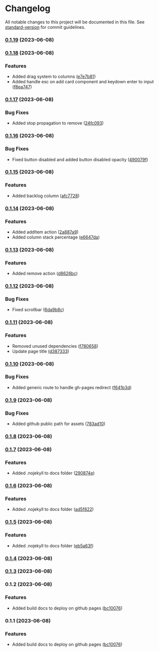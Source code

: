 # Changelog

All notable changes to this project will be documented in this file. See [standard-version](https://github.com/conventional-changelog/standard-version) for commit guidelines.

### [0.1.19](https://github.com/igortrinidad/kanban-board-code-test/compare/v0.1.18...v0.1.19) (2023-06-08)

### [0.1.18](https://github.com/igortrinidad/kanban-board-code-test/compare/v0.1.17...v0.1.18) (2023-06-08)


### Features

* Added drag system to columns ([e7e7b81](https://github.com/igortrinidad/kanban-board-code-test/commit/e7e7b813f6fdf900182c5947003e007aba75d3b0))
* Added handle esc on add card component and keydown enter to input ([f8ea747](https://github.com/igortrinidad/kanban-board-code-test/commit/f8ea747011c3e6f14852aef7458ba2ce0149a45c))

### [0.1.17](https://github.com/igortrinidad/kanban-board-code-test/compare/v0.1.16...v0.1.17) (2023-06-08)


### Bug Fixes

* Added stop propagation to remove ([24fc093](https://github.com/igortrinidad/kanban-board-code-test/commit/24fc09379ecc7c32e2ffb3156ed8fc8981d8cf5b))

### [0.1.16](https://github.com/igortrinidad/kanban-board-code-test/compare/v0.1.15...v0.1.16) (2023-06-08)


### Bug Fixes

* Fixed button disabled and added button disabled opacity ([490079f](https://github.com/igortrinidad/kanban-board-code-test/commit/490079f51a02f257ebc66e59e87263d89f007e04))

### [0.1.15](https://github.com/igortrinidad/kanban-board-code-test/compare/v0.1.14...v0.1.15) (2023-06-08)


### Features

* Added backlog column ([afc7728](https://github.com/igortrinidad/kanban-board-code-test/commit/afc77287ae89d77c7cf622696f6358cd8a62e864))

### [0.1.14](https://github.com/igortrinidad/kanban-board-code-test/compare/v0.1.13...v0.1.14) (2023-06-08)


### Features

* Added addItem action ([2a887a9](https://github.com/igortrinidad/kanban-board-code-test/commit/2a887a986fb7996e01247423fbb1ea02d766e82e))
* Added column stack percentage ([e6647da](https://github.com/igortrinidad/kanban-board-code-test/commit/e6647daf4b4b5418e4318f825784382fcd549749))

### [0.1.13](https://github.com/igortrinidad/kanban-board-code-test/compare/v0.1.12...v0.1.13) (2023-06-08)


### Features

* Added remove action ([d8626bc](https://github.com/igortrinidad/kanban-board-code-test/commit/d8626bc4487f7525308d0ab5901e6e10be90f707))

### [0.1.12](https://github.com/igortrinidad/kanban-board-code-test/compare/v0.1.11...v0.1.12) (2023-06-08)


### Bug Fixes

* Fixed scrollbar ([6da9b8c](https://github.com/igortrinidad/kanban-board-code-test/commit/6da9b8cc69c911901c29aa5c078956afec65126a))

### [0.1.11](https://github.com/igortrinidad/kanban-board-code-test/compare/v0.1.10...v0.1.11) (2023-06-08)


### Features

* Removed unused dependencies ([f780658](https://github.com/igortrinidad/kanban-board-code-test/commit/f780658d7dc3def037fbcdf3af94144a1a808367))
* Update page title ([d387333](https://github.com/igortrinidad/kanban-board-code-test/commit/d38733320334ded237394439ce31d3fc55c1034e))

### [0.1.10](https://github.com/igortrinidad/kanban-board-code-test/compare/v0.1.9...v0.1.10) (2023-06-08)


### Bug Fixes

* Added generic route to handle gh-pages redirect ([f641b3d](https://github.com/igortrinidad/kanban-board-code-test/commit/f641b3d398e4969bfc12684ad920fb040a38a8e4))

### [0.1.9](https://github.com/igortrinidad/kanban-board-code-test/compare/v0.1.8...v0.1.9) (2023-06-08)


### Bug Fixes

* Added github public path for assets ([783ad10](https://github.com/igortrinidad/kanban-board-code-test/commit/783ad1074c8052e55d4aa4a5d706d2ab525f75dc))

### [0.1.8](https://github.com/igortrinidad/kanban-board-code-test/compare/v0.1.7...v0.1.8) (2023-06-08)

### [0.1.7](https://github.com/igortrinidad/kanban-board-code-test/compare/v0.1.6...v0.1.7) (2023-06-08)


### Features

* Added .nojekyll to docs folder ([290874e](https://github.com/igortrinidad/kanban-board-code-test/commit/290874ea389a16b5afa92b9477156e484746be27))

### [0.1.6](https://github.com/igortrinidad/kanban-board-code-test/compare/v0.1.5...v0.1.6) (2023-06-08)


### Features

* Added .nojekyll to docs folder ([ad5f822](https://github.com/igortrinidad/kanban-board-code-test/commit/ad5f8223ef253ca3272fd63eb91c777bc59f1523))

### [0.1.5](https://github.com/igortrinidad/kanban-board-code-test/compare/v0.1.4...v0.1.5) (2023-06-08)


### Features

* Added .nojekyll to docs folder ([eb5a63f](https://github.com/igortrinidad/kanban-board-code-test/commit/eb5a63f6a6d45248c4ee939a3b587c9c9f9cfc1f))

### [0.1.4](https://github.com/igortrinidad/kanban-board-code-test/compare/v0.1.3...v0.1.4) (2023-06-08)

### [0.1.3](https://github.com/igortrinidad/kanban-board-code-test/compare/v0.1.2...v0.1.3) (2023-06-08)

### 0.1.2 (2023-06-08)


### Features

* Added build docs to deploy on github pages ([bc10076](https://github.com/igortrinidad/kanban-board-code-test/commit/bc10076e80fcf05e97732f6fad408db3b3aa2264))

### 0.1.1 (2023-06-08)


### Features

* Added build docs to deploy on github pages ([bc10076](https://github.com/igortrinidad/kanban-board-code-test/commit/bc10076e80fcf05e97732f6fad408db3b3aa2264))
